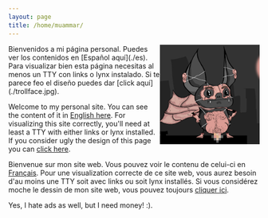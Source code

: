 ```yaml
---
layout: page
title: /home/muammar/
---
```


<img src="/photo.jpg" width="200" height="200" align="right">
Bienvenidos a mi página personal. Puedes ver los contenidos en [Español aquí](./es).
Para visualizar bien esta página necesitas al menos un TTY con links o lynx
instalado. Si te parece feo el diseño puedes dar [click aquí](./trollface.jpg).

Welcome to my personal site. You can see the content of it in [English here](./en).
For visualizing this site correctly, you'll need at least a TTY with either
links or lynx installed. If you consider ugly the design of this page you can
[click here](./trollface.jpg).

Bienvenue sur mon site web. Vous pouvez voir le contenu de celui-ci en
[Français](./fr). Pour une visualization correcte de ce site web, vous aurez
besoin d'au moins une TTY soit avec links ou soit lynx installés. Si vous
considérez moche le dessin de mon site web, vous pouvez toujours [cliquer
ici](./trollface.jpg).

Yes, I hate ads as well, but I need money! :).

<script async src="//pagead2.googlesyndication.com/pagead/js/adsbygoogle.js"></script>
<!-- leaderboardmuammar -->
<ins class="adsbygoogle"
     style="display:inline-block;width:728px;height:90px"
     data-ad-client="ca-pub-5821724605404798"
data-ad-slot="7598110701">
</ins>

<script>
               (adsbygoogle = window.adsbygoogle || []).push({});
</script>

